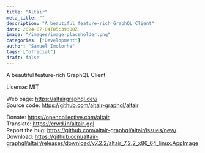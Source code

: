 ```yaml
---
title: "Altair"
meta_title: ""
description: "A beautiful feature-rich GraphQL Client"
date: 2024-07-04T05:39:00Z
image: "/images/image-placeholder.png"
categories: ["Development"]
author: "Samuel Imolorhe"
tags: ["official"]
draft: false
---
```


A beautiful feature-rich GraphQL Client

License: MIT

Web page: https://altairgraphql.dev/  
Source code: https://github.com/altair-graphql/altair

Donate: https://opencollective.com/altair  
Translate: https://crwd.in/altair-gql  
Report the bug: https://github.com/altair-graphql/altair/issues/new/  
Download: https://github.com/altair-graphql/altair/releases/download/v7.2.2/altair_7.2.2_x86_64_linux.AppImage
